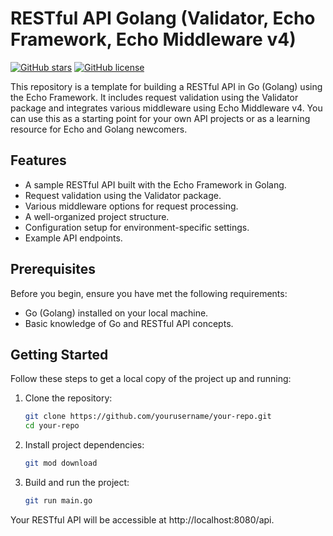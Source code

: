 # RESTful API Golang (Validator, Echo Framework, Echo Middleware v4)

[![GitHub stars](https://img.shields.io/github/stars/ansharw/your-repo.svg)](https://github.com/ansharw/RESTful_API/stargazers)
[![GitHub license](https://img.shields.io/npm/l/css-star-rating.svg)](https://github.com/ansharw/RESTful_API/blob/master/LICENSE)

This repository is a template for building a RESTful API in Go (Golang) using the Echo Framework. It includes request validation using the Validator package and integrates various middleware using Echo Middleware v4. You can use this as a starting point for your own API projects or as a learning resource for Echo and Golang newcomers.

## Features

- A sample RESTful API built with the Echo Framework in Golang.
- Request validation using the Validator package.
- Various middleware options for request processing.
- A well-organized project structure.
- Configuration setup for environment-specific settings.
- Example API endpoints.

## Prerequisites

Before you begin, ensure you have met the following requirements:

- Go (Golang) installed on your local machine.
- Basic knowledge of Go and RESTful API concepts.

## Getting Started

Follow these steps to get a local copy of the project up and running:

1. Clone the repository:

   ```bash
   git clone https://github.com/yourusername/your-repo.git
   cd your-repo
   ```
2. Install project dependencies:
   ```bash
   git mod download
   ```
3. Build and run the project:
   ```bash
   git run main.go
   ```
Your RESTful API will be accessible at http://localhost:8080/api.

